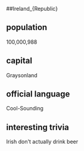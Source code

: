 ##Ireland_{Republic}
## population
100,000,988

## capital
Graysonland
 
## official language
Cool-Sounding

## interesting trivia
Irish don't actually drink beer


